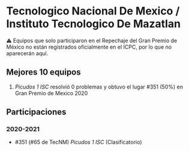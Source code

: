 # Tecnologico Nacional De Mexico / Instituto Tecnologico De Mazatlan

:warning: Equipos que solo participaron en el Repechaje del Gran Premio de México no están registrados oficialmente en el ICPC, por lo que no aparecerán aquí.

## Mejores 10 equipos

1. _Picudos 1 ISC_ resolvió 0 problemas y obtuvo el lugar #351 (50%) en Gran Premio de Mexico 2020

## Participaciones

### 2020-2021

- #351 (#65 de TecNM) _Picudos 1 ISC_ (Clasificatorio)



